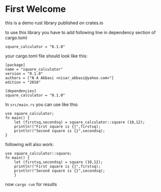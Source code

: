 # First Welcome
this is a demo rust library published on crates.io

to use this library you have to add following line in dependency section of cargo.toml

`square_calculator = "0.1.0"`

your cargo.toml file should look like this:
```
[package]
name = "square_calculator"
version = "0.1.0"
authors = ["N A Abbasi <nisar_abbasi@yahoo.com>"]
edition = "2018"

[dependencies]
square_calculator = "0.1.0"
```

In `src/main.rs` you can use like this:

```
use square_calculator;
fn main() {
    let (firstsq,secondsq) = square_calculator::square (10,12);
    println!("First square is {}",firstsq);
    println!("Second square is {}",secondsq);
}
```
following will also work:
```
use square_calculator::square;
fn main() {
    let (firstsq,secondsq) = square (10,12);
    println!("First square is {}",firstsq);
    println!("Second square is {}",secondsq);
    }
```

now `cargo run` for results
